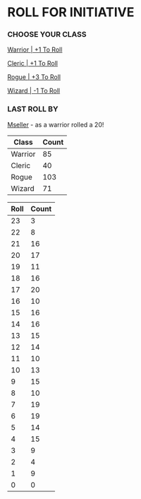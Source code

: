 # ROLL FOR INITIATIVE
### CHOOSE YOUR CLASS

[Warrior | +1 To Roll](https://github.com/benjaminsampica/benjaminsampica/issues/new?title=roll%7Cwarrior&body=Just+click+%27Submit+new+issue%27.)

[Cleric | +1 To Roll](https://github.com/benjaminsampica/benjaminsampica/issues/new?title=roll%7Ccleric&body=Just+click+%27Submit+new+issue%27.)

[Rogue | +3 To Roll](https://github.com/benjaminsampica/benjaminsampica/issues/new?title=roll%7Crogue&body=Just+click+%27Submit+new+issue%27.)

[Wizard | -1 To Roll](https://github.com/benjaminsampica/benjaminsampica/issues/new?title=roll%7Cwizard&body=Just+click+%27Submit+new+issue%27.)
### LAST ROLL BY
[Mseller](https://www.github.com/Mseller) - as a warrior rolled a 20!

|Class|Count|
|-|-|
|Warrior|85|
|Cleric|40|
|Rogue|103|
|Wizard|71|

|Roll|Count|
|-|-|
|23|3
|22|8
|21|16
|20|17
|19|11
|18|16
|17|20
|16|10
|15|16
|14|16
|13|15
|12|14
|11|10
|10|13
|9|15
|8|10
|7|19
|6|19
|5|14
|4|15
|3|9
|2|4
|1|9
|0|0
